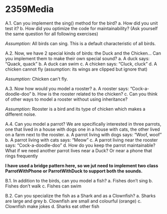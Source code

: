 # 2359Media

A.1. Can you implement the sing() method for the bird? a. How did you unit test it?  b. How did you optimize the code for maintainability? (Ask yourself the same question for all following exercises)

<i>Assumption: </i>
    All birds can sing. This is a default characteristic of all birds.
    
A.2. Now, we have 2 special kinds of birds: the Duck and the Chicken... Can you implement them to make their own special sound? a. A duck says: “Quack, quack” b. A duck can swim c. A chicken says: “Cluck, cluck” d. A chicken cannot fly (assumption: its wings are clipped but ignore that)

<i>Assumption:</i> Chicken can't fly.

A.3.  Now how would you model a rooster? a. A rooster says: “Cock-a-doodle-doo” b. How is the rooster related to the chicken? c. Can you think of other ways to model a rooster without using inheritance?

<i>Assumption: </i>Rooster is a bird and its type of chicken which makes a different noise.</i>

A.4. Can you model a parrot? We are specifically interested in three parrots, one that lived in a house with dogs one in a house with cats, the other lived on a farm next to the rooster.  a. A parrot living with dogs says: “Woof, woof” b. A parrot living with cats says: “Meow” c. A parrot living near the rooster says: “Cock-a-doodle-doo” d. How do you keep the parrot maintainable? What if we need another parrot lives near a Duck? Or near a phone that rings frequently

<b>I have used a bridge pattern here, so we jut need to implement two class ParrotWithPhone or ParrotWithDuck to support both the sounds.</b>

B.1. In addition to the birds, can you model a fish?
 a. Fishes don’t sing 
 b. Fishes don’t walk 
 c. Fishes can swim 
 
 
 
B.2. Can you specialize the fish as a Shark and as a Clownfish? a. Sharks are large and grey b. Clownfish are small and colourful (orange) c. Clownfish make jokes d. Sharks eat other fish
 